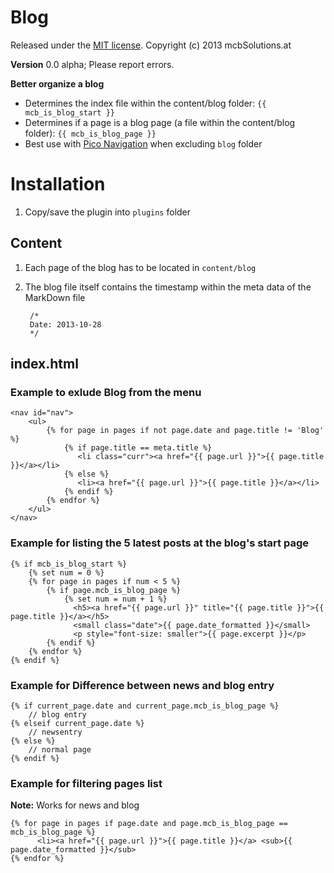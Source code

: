 Blog
=============================================================================

Released under the [MIT license](http://opensource.org/licenses/MIT). Copyright (c) 2013 mcbSolutions.at

**Version** 0.0 alpha; Please report errors.

**Better organize a blog**

+ Determines the index file within the content/blog folder: `{{ mcb_is_blog_start }}`
+ Determines if a page is a blog page (a file within the content/blog folder): `{{ mcb_is_blog_page }}`
+ Best use with [Pico Navigation](https://github.com/ahmet2106/pico-navigation) when excluding `blog` folder

Installation
======================================================================
1. Copy/save the plugin into `plugins` folder

Content
-----------------------------------------------------------------------------
1. Each page of the blog has to be located in `content/blog`
2. The blog file itself contains the timestamp within the meta data of the MarkDown file

        /*
        Date: 2013-10-28
        */

index.html
-----------------------------------------------------------------------------
### Example to exlude Blog from the menu

    <nav id="nav">
        <ul>
            {% for page in pages if not page.date and page.title != 'Blog' %}
                {% if page.title == meta.title %}
                   <li class="curr"><a href="{{ page.url }}">{{ page.title }}</a></li>
                {% else %}
                   <li><a href="{{ page.url }}">{{ page.title }}</a></li>
                {% endif %}
            {% endfor %}
        </ul>
    </nav>

### Example for listing the 5 latest posts at the blog's start page

	{% if mcb_is_blog_start %}
   		{% set num = 0 %}
   		{% for page in pages if num < 5 %}
      		{% if page.mcb_is_blog_page %}
      			{% set num = num + 1 %}
                  <h5><a href="{{ page.url }}" title="{{ page.title }}">{{ page.title }}</a></h5>
                  <small class="date">{{ page.date_formatted }}</small>
                  <p style="font-size: smaller">{{ page.excerpt }}</p>
      		{% endif %}
   		{% endfor %}
	{% endif %}

### Example for Difference between news and blog entry

	{% if current_page.date and current_page.mcb_is_blog_page %}
		// blog entry
	{% elseif current_page.date %}
		// newsentry
	{% else %}
		// normal page
	{% endif %}

### Example for filtering pages list
**Note:** Works for news and blog

    {% for page in pages if page.date and page.mcb_is_blog_page == mcb_is_blog_page %}
          <li><a href="{{ page.url }}">{{ page.title }}</a> <sub>{{ page.date_formatted }}</sub>
    {% endfor %}
